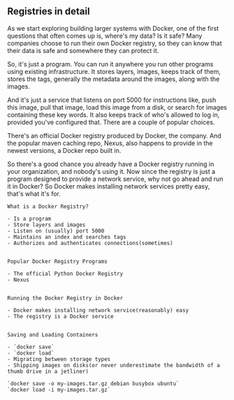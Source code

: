 ## Registries in detail

As we start exploring building larger systems with Docker, one of the first questions that often comes up is, where's my data? Is it safe? Many companies choose to run their own Docker registry, so they can know that their data is safe and somewhere they can protect it.

So, it's just a program. You can run it anywhere you run other programs using existing infrastructure. It stores layers, images, keeps track of them, stores the tags, generally the metadata around the images, along with the images.

And it's just a service that listens on port 5000 for instructions like, push this image, pull that image, load this image from a disk, or search for images containing these key words. It also keeps track of who's allowed to log in, provided you've configured that. There are a couple of popular choices.

There's an official Docker registry produced by Docker, the company. And the popular maven caching repo, Nexus, also happens to provide in the newest versions, a Docker repo built in.

So there's a good chance you already have a Docker registry running in your organization, and nobody's using it. Now since the registry is just a program designed to provide a network service, why not go ahead and run it in Docker? So Docker makes installing network services pretty easy, that's what it's for.



```
What is a Docker Registry?

- Is a program
- Store layers and images
- Listen on (usually) port 5000
- Maintains an index and searches tags
- Authorizes and authenticates connections(sometimes)


Popular Docker Registry Programs

- The official Python Docker Registry
- Nexus


Running the Docker Registry in Docker

- Docker makes installing network service(reasonably) easy
- The registry is a Docker service


Saving and Loading Containers

- `docker save`
- `docker load`
- Migrating between storage types
- Shipping images on disks(or never underestimate the bandwidth of a thumb drive in a jetliner)

`docker save -o my-images.tar.gz debian busybox ubuntu`
`docker load -i my-images.tar.gz`
```
